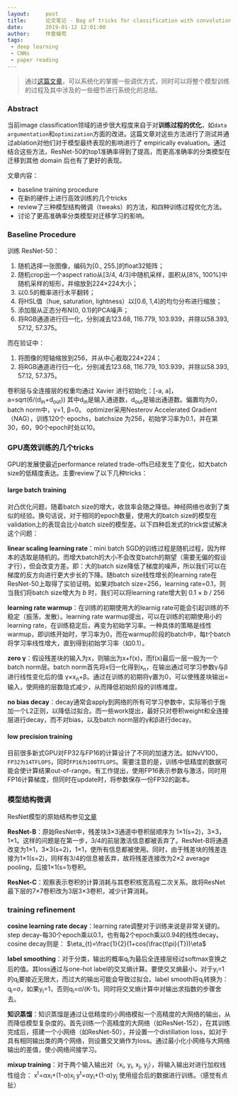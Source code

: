 ```yaml
---
layout:     post
title:      论文笔记 - Bag of tricks for classification with convolutional neural networks
date:       2019-01-12 12:01:00
author:     作壹條苟
tags:
 - deep learning
 - CNNs
 - paper reading
---
```


> 通过[这篇文章](https://arxiv.org/abs/1812.01187)，可以系统化的掌握一些调优方式，同时可以将整个模型训练的过程及其中涉及的一些细节进行系统化的总结。

### Abstract
当前image classification领域的进步很大程度来自于对**训练过程的优化**，如`data argumentation`和`optimization`方面的改进。这篇文章对这些方法进行了测试并通过ablation对他们对于模型最终表现的影响进行了 empirically evaluation。通过结合这些方法，ResNet-50的top1准确率得到了提高，而更高准确率的分类模型在迁移到其他 domain 后也有了更好的表现。

文章内容：
* baseline training procedure
* 在新的硬件上进行高效训练的几个tricks
* review了三种模型结构微调（tweaks）的方法，和四种训练过程优化方法。
* 讨论了更高准确率分类模型对迁移学习的影响。

### Baseline Procedure

训练 ResNet-50：
1. 随机选择一张图像，编码为[0., 255.]的float32矩阵；
2. 随机crop出一个aspect ratio从[3/4, 4/3]中随机采样，面积从[8%, 100%]中随机采样的矩形，并缩放到224×224大小；
3. 以0.5的概率进行水平翻转；
4. 将HSL值（hue, saturation, lightness）以[0.6, 1,4]的均匀分布进行缩放；
5. 添加服从正态分布N(0, 0.1)的PCA噪声；
6. 将RGB通道进行归一化，分别减去123.68, 116.779, 103.939，并除以58.393, 57.12, 57.375。

而在验证中：
1. 将图像的短轴缩放到256，并从中心截取224×224；
2. 将RGB通道进行归一化，分别减去123.68, 116.779, 103.939，并除以58.393, 57.12, 57.375。

卷积层与全连接层的权重均通过 Xavier 进行初始化：[-a, a]，a=sqrt(6/(d<sub>in</sub>+d<sub>out</sub>))
其中d<sub>in</sub>是输入通道数，d<sub>out</sub>是输出通道数。偏置均为0，batch norm中，&gamma;=1, &beta;=0。
optimizer采用Nesterov Accelerated Gradient（NAG），训练120个 epochs，batchsize 为256，初始学习率为0.1，并在第30，60，90个epoch时处以10。

### GPU高效训练的几个tricks

GPU的发展使最近performance related trade-offs已经发生了变化，如大batch size的低精度表达。主要review了以下几种tricks：

#### large batch training

对凸优化问题，随着batch size的增大，收敛率会随之降低。神经网络也收到了类似的经验。换句话说，对于相同的epoch数量，使用大的batch size的模型在validation上的表现会比小batch size的模型差。以下四种启发式的trick尝试解决这个问题：

**linear scaling learning rate**：mini batch SGD的训练过程是随机过程，因为样本的选取是随机的。而增大batch的大小不会改变batch的期望（需要无偏的假设才行），但会改变方差。即：大的batch size降低了梯度的噪声，所以我们可以在梯度的反方向进行更大步长的下降。随batch size线性增长的learning rate在ResNet-50上取得了实验证明。如果对batch size=256，learning rate=0.1，则当我们将batch size增大为 *b* 时，我们可以将learning rate增大到 0.1 × *b* / 256

**learning rate warmup**：在训练的初期使用大的learnig rate可能会引起训练的不稳定（振荡，发散）。learning rate warmup提出，可以在训练的初期使用小的learning rate，在训练稳定后，再变为初始学习率。一种具体的策略是线性warmup，即训练开始时，学习率为0，而在warmup阶段的batch中，每t个batch将学习率线性增大，直到得到初始学习率（如0.1）。

**zero &gamma;**：假设残差块的输入为x，则输出为x+f(x)，而f(x)最后一层一般为一个batch norm层。batch norm首先将x归一化得到x<sub>n</sub>，在输出通过可学习参数&gamma;与&beta;进行线性变化后的值 &gamma;×x<sub>n</sub>+&beta;。通过在训练的初期将&gamma;置为0，可以使残差块输出=输入，使网络的层数隐式减少，从而降低初始阶段的训练难度。

**no bias decay**：decay通常会apply到网络的所有可学习参数中，实际等价于施加一个L2正则，以降低过拟合。而一些work提出，最好只对卷积weight和全连接层进行decay，而不对bias，以及batch norm层的&gamma;和&beta;进行decay。

#### low precision training

目前很多新式GPU对FP32与FP16的计算设计了不同的加速方法。如NvV100，`FP32为14TFLOPS`，同时`FP16为100TFLOPS`。需要注意的是，训练中低精度的数据可能会使计算结果out-of-range。有工作提出，使用FP16表示参数与激活，同时用FP16计算梯度，但同时在update时，将参数保存一份FP32的副本。

### 模型结构微调

ResNet模型的原始结构参见[文章](https://arxiv.org/abs/1512.03385)

**ResNet-B**：原始ResNet中，残差块3×3通道中卷积层顺序为 1×1(s=2)，3×3，1×1。这样的问题是在第一步，3/4的前层激活信息都被丢弃了。ResNet-B将通道改变为1×1，3×3(s=2)，1×1，使所有信息都被使用。同时，由于残差块的残差连接为1×1(s=2)，同样有3/4的信息被丢弃，故将残差连接改为2×2 average pooling，后接1×1(s=1)卷积。

**ResNet-C**：观察表示卷积的计算消耗与其卷积核宽高程二次关系。故将ResNet最下层的7×7卷积改为3层3×3卷积，减少计算消耗。

### training refinement

**cosine learning rate decay**：learning rate调整对于训练来说是非常关键的。step decay-每30个epoch乘以0.1，也有每2个epoch乘以0.94的线性decay。cosine decay则是：
$\eta_{t}=\frac{1}{2}(1+cos(\frac{t\pi}{T}))\eta$

**label smoothing**：对于分类，输出的概率q<sub>i</sub>为最后全连接层经过softmax变换之后的值。其loss通过与one-hot label的交叉熵计算。要使交叉熵最小，对于y<sub>i</sub>=1的q<sub>i</sub>要接近无限大，而过大的输出可能会导致过拟合。label smooth将q<sub>i</sub>转换为：q<sub>i</sub>=&sigma;，如果y<sub>i</sub>=1，否则q<sub>i</sub>=&sigma;/(K-1)。同时将交叉熵计算中对输出求指数的步骤舍去。
<!-- （感觉这种方法对于negative的学习不是很友好） -->

**知识蒸馏**：知识蒸馏是通过让低精度的小网络模拟一个高精度的大网络的输出，从而降低模型复杂度的。首先训练一个高精度的大网络（如ResNet-152），在其训练完成后，搭建一个小网络（如ResNet-50），并设置一个distillation loss，如对于具有相同输出类的两个网络，则设置交叉熵作为loss。通过最小化小网络与大网络输出的差值，使小网络间接学习。

**mixup training**：对于两个输入输出对（x<sub>i</sub>, y<sub>i</sub>, x<sub>j</sub>, y<sub>j</sub>），将输入输出对进行加权线性组合：
x<sup>t</sup>=&alpha;x<sub>i</sub>+(1-&alpha;)x<sub>j</sub>
y<sup>t</sup>=&alpha;y<sub>i</sub>+(1-&alpha;)y<sub>j</sub>
使用组合后的数据进行训练。（感觉有点扯）

